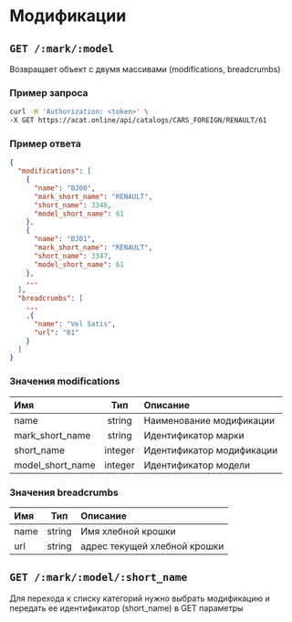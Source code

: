 # Модификации

## `GET /:mark/:model`

Возвращает объект с двумя массивами (modifications, breadcrumbs)

### Пример запроса

```bash
curl -H 'Authorization: <token>' \
-X GET https://acat.online/api/catalogs/CARS_FOREIGN/RENAULT/61
```

### Пример ответа

```json
{
  "modifications": [
    {
      "name": "BJ00",
      "mark_short_name": "RENAULT",
      "short_name": 3346,
      "model_short_name": 61
    },
    {
      "name": "BJ01",
      "mark_short_name": "RENAULT",
      "short_name": 3347,
      "model_short_name": 61
    },
    ...
  ],
  "breadcrumbs": [
    ...
    ,{
      "name": "Vel Satis",
      "url": "61"
    }
  ]
}
```

### Значения modifications

| Имя | Тип | Описание |
| :---- | :------: | :--------------- |
| name | string | Наименование модификации |
| mark_short_name | string | Идентификатор марки |
| short_name | integer | Идентификатор модификации |
| model_short_name | integer | Идентификатор модели |

### Значения breadcrumbs

| Имя | Тип | Описание |
| :---- | :------: | :--------------- |
| name | string | Имя хлебной крошки |
| url | string | адрес текущей хлебной крошки |


## `GET /:mark/:model/:short_name`

Для перехода к списку категорий нужно выбрать модификацию и передать ее идентификатор (short_name) в GET параметры